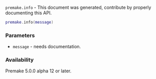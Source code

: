 `premake.info` - This document was generated, contribute by properly documenting this API.

```lua
premake.info(message)
```

### Parameters ###

* `message` - needs documentation.

### Availability ###

Premake 5.0.0 alpha 12 or later.

